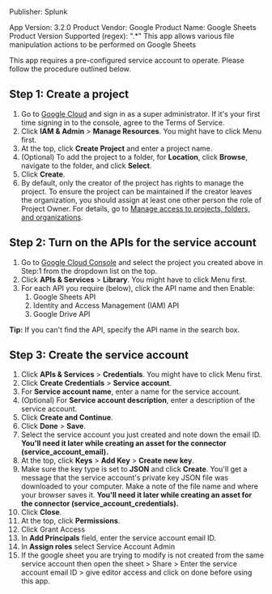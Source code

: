 Publisher: Splunk

App Version: 3.2.0
Product Vendor: Google
Product Name: Google Sheets
Product Version Supported (regex): ".*"
This app allows various file manipulation actions to be performed on Google Sheets

This app requires a pre-configured service account to operate. Please follow the procedure outlined below.

Step 1: Create a project
------------------------

1. Go to [Google Cloud](https://console.developers.google.com) and sign in as a super administrator. If it's your first time signing in to the console, agree to the Terms of Service.
2. Click **IAM &amp; Admin** &gt; **Manage Resources**. You might have to click Menu first.
3. At the top, click **Create Project** and enter a project name.
4. (Optional) To add the project to a folder, for **Location**, click **Browse**, navigate to the folder, and click **Select**.
5. Click **Create**.
6. By default, only the creator of the project has rights to manage the project. To ensure the project can be maintained if the creator leaves the organization, you should assign at least one other person the role of Project Owner. For details, go to [Manage access to projects, folders, and organizations](https://cloud.google.com/iam/docs/granting-changing-revoking-access).

Step 2: Turn on the APIs for the service account
------------------------------------------------

1. Go to [Google Cloud Console](https://console.cloud.google.com/) and select the project you created above in Step:1 from the dropdown list on the top.
2. Click **APIs &amp; Services** &gt; **Library**. You might have to click Menu first.
3. For each API you require (below), click the API name and then Enable: 
    1. Google Sheets API
    2. Identity and Access Management (IAM) API
    3. Google Drive API
       
 **Tip:** If you can't find the API, specify the API name in the search box.


Step 3: Create the service account
----------------------------------

1. Click **APIs &amp; Services** &gt; **Credentials**. You might have to click Menu first.
2. Click **Create Credentials** &gt; **Service account**.
3. For **Service account name**, enter a name for the service account.
4. (Optional) For **Service account description**, enter a description of the service account.
5. Click **Create and Continue**.
6. Click **Done** &gt; **Save**.
7. Select the service account you just created and note down the email ID.  **You'll need it later while creating an asset for the connector (service\_account\_email).**
8. At the top, click **Keys** &gt; **Add Key** &gt; **Create new key**.
9. Make sure the key type is set to **JSON** and click **Create**.  You'll get a message that the service account's private key JSON file was downloaded to your computer. Make a note of the file name and where your browser saves it. **You'll need it later while creating an asset for the connector (service\_account\_credentials).**
10. Click **Close**.
11. At the top, click **Permissions**.
12. Click Grant Access
13. In **Add Principals** field, enter the service account email ID.
14. In **Assign roles** select Service Account Admin
15. If the google sheet you are trying to modify is not created from the same service account then open the sheet &gt; Share &gt; Enter the service account email ID &gt; give editor access and click on done before using this app.
